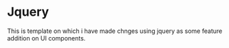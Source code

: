 # Jquery
This is template on which i have made chnges using jquery as some feature addition on UI components.
